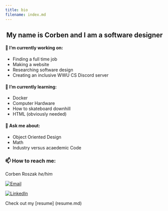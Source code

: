 ```yaml
---
title: bio
filename: index.md
---
```


<h2 align="center"> My name is Corben and I am a software designer </h2>


#### 🔭 I’m currently working on:
- Finding a full time job
- Making a website 
- Researching software design
- Creating an inclusive WWU CS Discord server

#### 🌱 I’m currently learning:
- Docker 
- Computer Hardware
- How to skateboard downhill
- HTML (obviously needed)

#### 💬 Ask me about:
- Object Oriented Design
- Math
- Industry versus acaedemic Code

### 📫 How to reach me:
Corben Roszak <em>he/him</em>

[![Email][email-shield]][email-url]

[![LinkedIn][linkedin-shield]][linkedin-url]

Check out my [resume] (resume.md)




[linkedin-shield]: https://img.shields.io/badge/-LinkedIn-black.svg?style=for-the-badge&logo=linkedin&colorB=555
[linkedin-url]: https://linkedin.com/in/corben-roszak
[email-shield]: https://img.shields.io/badge/-Email-blue?style=for-the-badge&logo=Mail.Ru
[email-url]: mailto:corbenroszak@gmail.com



<!---

### Markdown

Markdown is a lightweight and easy-to-use syntax for styling your writing. It includes conventions for

```markdown
Syntax highlighted code block

# Header 1
## Header 2
### Header 3

- Bulleted
- List

1. Numbered
2. List

**Bold** and _Italic_ and `Code` text

[Link](url) and ![Image](src)
```

--->
